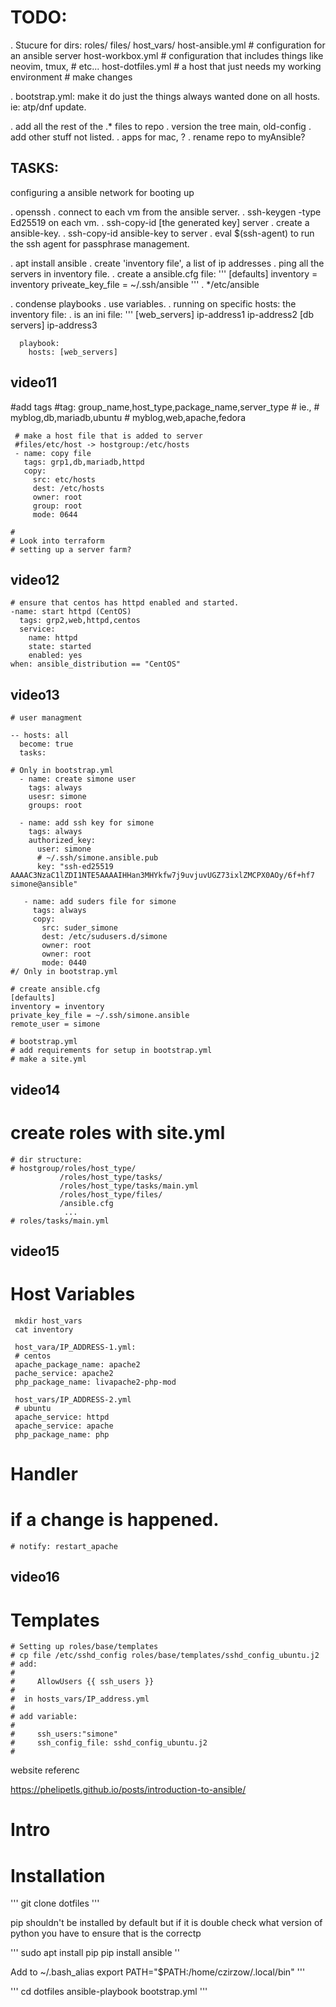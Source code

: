 
TODO:
==
   . Stucure for dirs:
      roles/
      files/
      host_vars/
      host-ansible.yml   # configuration for an ansible server
      host-workbox.yml   # configuration that includes things like neovim, tmux, 
                         # etc...
      host-dotfiles.yml  # a host that just needs my working environment
                         # make changes
                         
    
   . bootstrap.yml:
     make it do just the things always wanted done on all hosts.
     ie: atp/dnf update.

     
   . add all the rest of the .* files to repo
   . version the tree main, old-config
   . add other stuff not listed.
   . apps for mac, ?
   . rename repo to myAnsible?


TASKS:
----
configuring a ansible network for booting up

   . openssh
     . connect to each vm from the ansible server.
     . ssh-keygen -type Ed25519 on each vm.
     . ssh-copy-id [the generated key] server
     . create a ansible-key.
     . ssh-copy-id ansible-key to server
     . eval $(ssh-agent) to run the ssh agent for passphrase management.

   . apt install ansible
   . create 'inventory file', a list of ip addresses
   . ping all the servers in inventory file.
   . create a ansible.cfg file:
       '''
         [defaults]
         inventory = inventory
         priveate_key_file = ~/.ssh/ansible
       '''
    . */etc/ansible

   . condense playbooks
     . use variables.
   . running on specific hosts:
     the inventory file:
       . is an ini file:
         '''
         [web_servers]
         ip-address1
         ip-address2
         [db servers]
         ip-address3

      playbook:
        hosts: [web_servers]

  ## video11
   #add tags
     #tag: group_name,host_type,package_name,server_type
     # ie.,
     #   myblog,db,mariadb,ubuntu
     #   myblog,web,apache,fedora

     # make a host file that is added to server
     #files/etc/host -> hostgroup:/etc/hosts
     - name: copy file
       tags: grp1,db,mariadb,httpd
       copy:
         src: etc/hosts
         dest: /etc/hosts
         owner: root
         group: root
         mode: 0644

    #
    # Look into terraform
    # setting up a server farm?
       
   ## video12
    # ensure that centos has httpd enabled and started.
    -name: start httpd (CentOS)
      tags: grp2,web,httpd,centos
      service:
        name: httpd
        state: started
        enabled: yes
    when: ansible_distribution == "CentOS"

  ## video13
    # user managment

    -- hosts: all
      become: true
      tasks:

    # Only in bootstrap.yml
      - name: create simone user
        tags: always
        usesr: simone
        groups: root

      - name: add ssh key for simone
        tags: always
        authorized_key:
          user: simone
          # ~/.ssh/simone.ansible.pub
          key: "ssh-ed25519 AAAAC3NzaC1lZDI1NTE5AAAAIHHan3MHYkfw7j9uvjuvUGZ73ixlZMCPX0AOy/6f+hf7 simone@ansible"

       - name: add suders file for simone
         tags: always
         copy: 
           src: suder_simone
           dest: /etc/sudusers.d/simone
           owner: root
           owner: root
           mode: 0440
    #/ Only in bootstrap.yml

    # create ansible.cfg
    [defaults]
    inventory = inventory
    private_key_file = ~/.ssh/simone.ansible
    remote_user = simone

    # bootstrap.yml
    # add requirements for setup in bootstrap.yml
    # make a site.yml

  ## video14
  # create roles with site.yml
    # dir structure:
    # hostgroup/roles/host_type/
               /roles/host_type/tasks/
               /roles/host_type/tasks/main.yml
               /roles/host_type/files/
               /ansible.cfg
                ...
    # roles/tasks/main.yml

  ## video15
  # Host Variables
     mkdir host_vars
     cat inventory

     host_vara/IP_ADDRESS-1.yml:
     # centos
     apache_package_name: apache2
     pache_service: apache2
     php_package_name: livapache2-php-mod

     host_vars/IP_ADDRESS-2.yml
     # ubuntu
     apache_service: httpd
     apache_service: apache
     php_package_name: php

  # Handler
  # if a change is happened.
    # notify: restart_apache

  ## video16
  # Templates
    # Setting up roles/base/templates
    # cp file /etc/sshd_config roles/base/templates/sshd_config_ubuntu.j2
    # add: 
    #
    #     AllowUsers {{ ssh_users }}
    #
    #  in hosts_vars/IP_address.yml
    #
    # add variable:
    #
    #     ssh_users:"simone"
    #     ssh_config_file: sshd_config_ubuntu.j2
    #


    
    






    
  



 
 



website referenc

  https://phelipetls.github.io/posts/introduction-to-ansible/


Intro
==



Installation
==

'''
git clone dotfiles
'''

pip shouldn't be installed by default but if it is double check what version of python you have to ensure that is the correctp

'''
sudo apt install pip
pip install ansible
''

Add to ~/.bash_alias
export PATH="$PATH:/home/czirzow/.local/bin"
'''

'''
cd dotfiles
ansible-playbook bootstrap.yml
'''


